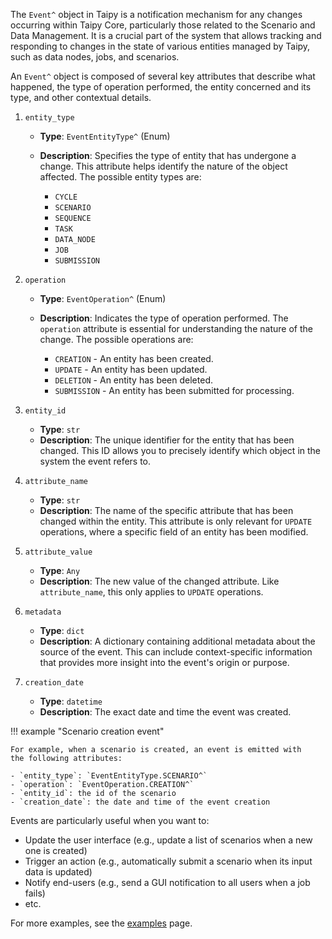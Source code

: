 The `Event^` object in Taipy is a notification mechanism for any changes occurring within Taipy Core,
particularly those related to the Scenario and Data Management. It is a crucial part of the system that allows
tracking and responding to changes in the state of various entities managed by Taipy, such as data nodes, jobs,
and scenarios.

An `Event^` object is composed of several key attributes that describe what happened, the
type of operation performed, the entity concerned and its type, and other contextual
details.

1. `entity_type`
    - **Type**: `EventEntityType^` (Enum)
    - **Description**: Specifies the type of entity that has undergone a change. This
        attribute helps identify the nature of the object affected. The possible entity
        types are:

        - `CYCLE`
        - `SCENARIO`
        - `SEQUENCE`
        - `TASK`
        - `DATA_NODE`
        - `JOB`
        - `SUBMISSION`

2. `operation`
    - **Type**: `EventOperation^` (Enum)
    - **Description**: Indicates the type of operation performed. The `operation` attribute
        is essential for understanding the nature of the change. The possible operations are:

        - `CREATION` - An entity has been created.
        - `UPDATE` - An entity has been updated.
        - `DELETION` - An entity has been deleted.
        - `SUBMISSION` - An entity has been submitted for processing.

3. `entity_id`
    - **Type**: `str`
    - **Description**: The unique identifier for the entity that has been changed. This
        ID allows you to precisely identify which object in the system the event refers to.

4. `attribute_name`
    - **Type**: `str`
    - **Description**: The name of the specific attribute that has been changed within
        the entity. This attribute is only relevant for `UPDATE` operations, where
        a specific field of an entity has been modified.

5. `attribute_value`
    - **Type**: `Any`
    - **Description**: The new value of the changed attribute. Like `attribute_name`, this
        only applies to `UPDATE` operations.

6. `metadata`
    - **Type**: `dict`
    - **Description**: A dictionary containing additional metadata about the source of the
        event. This can include context-specific information that provides more insight into
        the event's origin or purpose.

7. `creation_date`
    - **Type**: `datetime`
    - **Description**: The exact date and time the event was created.

!!! example "Scenario creation event"

    For example, when a scenario is created, an event is emitted with
    the following attributes:

    - `entity_type`: `EventEntityType.SCENARIO^`
    - `operation`: `EventOperation.CREATION^`
    - `entity_id`: the id of the scenario
    - `creation_date`: the date and time of the event creation

Events are particularly useful when you want to:

- Update the user interface (e.g., update a list of scenarios when a new one is created)
- Trigger an action (e.g., automatically submit a scenario when its input data is updated)
- Notify end-users (e.g., send a GUI notification to all users when a job fails)
- etc.

For more examples, see the [examples](examples.md) page.
